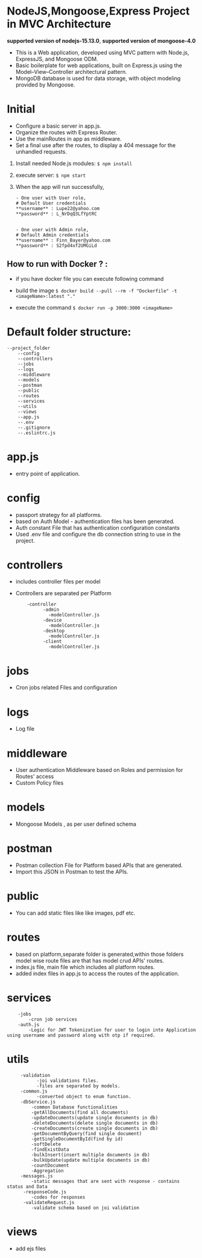 # NodeJS,Mongoose,Express Project in MVC Architecture

**supported version of nodejs-15.13.0**,
**supported version of mongoose-4.0**

- This is a Web application, developed using MVC pattern with Node.js, ExpressJS, and Mongoose ODM. 
- Basic boilerplate for web applications, built on Express.js using the Model–View–Controller architectural pattern.
- MongoDB database is used for data storage, with object modeling provided by Mongoose.

# Initial
- Configure a basic server in app.js.
- Organize the routes with Express Router.
- Use the mainRoutes in app as middleware.
- Set a final use after the routes, to display a 404 message for the unhandled requests.
1. Install needed Node.js modules:
    ```$ npm install```
2. execute server:
    ```$ npm start```
3. When the app will run successfully,

       - One user with User role,
	   # Default User credentials
	   **username** : Lupe22@yahoo.com
	   **password** : L_NrDqQ3LfYptRC


       - One user with Admin role,
	   # Default Admin credentials
	   **username** : Finn_Bayer@yahoo.com
	   **password** : S2fpd4xf2UMGiLd


## How to run with Docker ? :
- if you have docker file you can execute following command

- build the image
	```$ docker build --pull --rm -f "Dockerfile" -t <imageName>:latest "." ```
	
- execute the command
	```$ docker run -p 3000:3000 <imageName> ```


# Default folder structure:

	--project_folder
		--config
		--controllers
		--jobs
		--logs
		--middleware
		--models
		--postman
		--public
		--routes
		--services
		--utils
		--views
		--app.js
		--.env
		--.gitignore
		--.eslintrc.js
# app.js
- entry point of application.
# config
- passport strategy for all platforms.
- based on Auth Model - authentication files has been generated.
- Auth constant File that has authentication configuration constants
- Used .env file and configure the db connection string to use in the project.
# controllers
- includes controller files per model
- Controllers are separated per Platform

     	  -controller
     	        -admin
     	          -modelController.js
     	        -device
     	          -modelController.js
     	        -desktop
     	          -modelController.js
     	        -client
     	          -modelController.js
     
# jobs
- Cron jobs related Files and configuration
# logs
- Log file
# middleware
- User authentication Middleware based on Roles and permission for Routes' access
- Custom Policy files
# models
- Mongoose Models , as per user defined schema 
# postman
- Postman collection File for Platform based APIs that are generated.
- Import this JSON in Postman to test the APIs.
# public 
- You can add static files like like images, pdf etc.
# routes
- based on platform,separate folder is generated,within those folders model wise route files are that has model crud APIs' routes.
- index.js file, main file which includes all platform routes.
- added index files in app.js to access the routes of the application.
# services
     	-jobs
       		-cron job services
     	-auth.js
       		-Logic for JWT Tokenization for user to login into Application using username and password along with otp if required.
# utils
	     -validation
     		   -joi validations files.
     		   -files are separated by models.
     	 -common.js
       		   -converted object to enum function.
     	 -dbService.js
       		 -common Database functionalities
     	  	 -getAllDocuments(find all documents)
     	  	 -updateDocuments(update single documents in db)
     	  	 -deleteDocuments(delete single documents in db)
     	  	 -createDocuments(create single documents in db)
     	  	 -getDocumentByQuery(find single document)
			 -getSingleDocumentById(find by id)
     	  	 -softDelete
     	  	 -findExistData
     	  	 -bulkInsert(insert multiple documents in db)
     	  	 -bulkUpdate(update multiple documents in db)
     	  	 -countDocument
			 -Aggregation
     	 -messages.js
  		     -static messages that are sent with response - contains status and Data
	      -responseCode.js
  		     -codes for responses
	      -validateRequest.js
  		     -validate schema based on joi validation
# views
- add ejs files